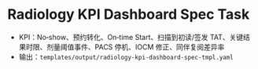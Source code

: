 # Radiology KPI Dashboard Spec Task

- KPI：No‑show、预约转化、On‑time Start、扫描到初读/签发 TAT、关键结果时限、剂量阈值事件、PACS 停机、IOCM 修正、同伴复阅差异率
- 输出：`templates/output/radiology-kpi-dashboard-spec-tmpl.yaml`
